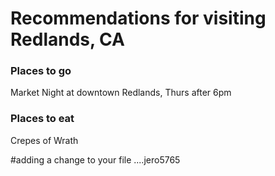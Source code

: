 # Recommendations for visiting Redlands, CA

### Places to go
Market Night at downtown Redlands, Thurs after 6pm

### Places to eat
Crepes of Wrath

#adding a change to your file ....jero5765
